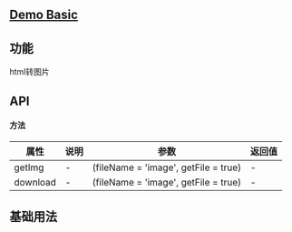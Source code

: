 ## [Demo Basic](https://wya-team.github.io/wya-vc/dist/__tpl__/basic.html)
## 功能
html转图片

## API

#### 方法

属性 | 说明 | 参数 | 返回值
---|---|---|---
getImg | - | (fileName = 'image', getFile = true) | -
download | - | (fileName = 'image', getFile = true) | -

## 基础用法

```jsx

```